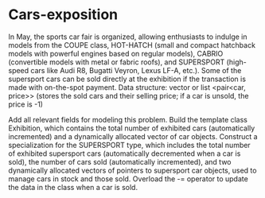 # Cars-exposition
In May, the sports car fair is organized, allowing enthusiasts to indulge in models from the COUPE class, HOT-HATCH (small and compact hatchback models with powerful engines based on regular models), CABRIO (convertible models with metal or fabric roofs), and SUPERSPORT (high-speed cars like Audi R8, Bugatti Veyron, Lexus LF-A, etc.). Some of the supersport cars can be sold directly at the exhibition if the transaction is made with on-the-spot payment.
Data structure: vector or list <pair<car, price>> (stores the sold cars and their selling price; if a car is unsold, the price is -1)

Add all relevant fields for modeling this problem.
Build the template class Exhibition, which contains the total number of exhibited cars (automatically incremented) and a dynamically allocated vector of car objects.
Construct a specialization for the SUPERSPORT type, which includes the total number of exhibited supersport cars (automatically decremented when a car is sold), the number of cars sold (automatically incremented), and two dynamically allocated vectors of pointers to supersport car objects, used to manage cars in stock and those sold. Overload the -= operator to update the data in the class when a car is sold.
